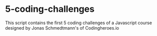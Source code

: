 # 5-coding-challenges

This script contains the first 5 coding challenges of a Javascript course designed by Jonas Schmedtmann's of Codingheroes.io
